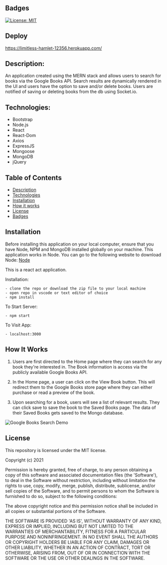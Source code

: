 ## Badges
[![License: MIT](https://img.shields.io/badge/License-MIT-yellow.svg)](https://opensource.org/licenses/MIT)

## Deploy 

https://limitless-hamlet-12356.herokuapp.com/

## Description:
An application created using the MERN stack and allows users to search for books via the Google Books API. Search results are dynamically rendered in the UI and users have the option to save and/or delete books. Users are notified of saving or deleting books from the db using Socket.io.

## Technologies:
- Bootstrap
- Node.js
- React
- React-Dom
- Axios
- ExpressJS
- Mongoose
- MongoDB
- jQuery

## Table of Contents
* [Description](#description)
* [Technologies](#topics)
* [Installation](#installation)
* [How it works](#howitworks)
* [License](#license)
* [Badges](#badges)

## Installation
Before installing this application on your local computer, ensure that you have Node, NPM and MongoDB installed globally on your machine. This application works in Node. You can go to the following website to download Node: <a href='https://nodejs.org/en/'>Node</a>

This is a react act application.

Installation:

    - clone the repo or download the zip file to your local machine
    - open repo in vscode or text editor of choice
    - npm install

To Start Server:

    - npm start

To Visit App:

    - localhost:3000

## How It Works

1. Users are first directed to the Home page where they can search for any book they're interested in. The Book information 
is access via the publicly available Google Books API.

2. In the Home page, a user can click on the View Book button. This will redirect them to the Google Books store page where they can either purchase or read a preview of the book.

3. Upon searching for a book, users will see a list of relevant results. They can click save to save the book to the Saved Books page. The data of their Saved Books gets saved to the Mongo database.

![Google Books Search Demo](client/src/assets/google-book-search.gif)

## License
This repository is licensed under the MIT license.

Copyright (c) 2021

Permission is hereby granted, free of charge, to any person obtaining a copy of this software and associated documentation files (the 'Software'), to deal in the Software without restriction, including without limitation the rights to use, copy, modify, merge, publish, distribute, sublicense, and/or sell copies of the Software, and to permit persons to whom the Software is furnished to do so, subject to the following conditions:

The above copyright notice and this permission notice shall be included in all copies or substantial portions of the Software.

THE SOFTWARE IS PROVIDED 'AS IS', WITHOUT WARRANTY OF ANY KIND, EXPRESS OR IMPLIED, INCLUDING BUT NOT LIMITED TO THE WARRANTIES OF MERCHANTABILITY, FITNESS FOR A PARTICULAR PURPOSE AND NONINFRINGEMENT. IN NO EVENT SHALL THE AUTHORS OR COPYRIGHT HOLDERS BE LIABLE FOR ANY CLAIM, DAMAGES OR OTHER LIABILITY, WHETHER IN AN ACTION OF CONTRACT, TORT OR OTHERWISE, ARISING FROM, OUT OF OR IN CONNECTION WITH THE SOFTWARE OR THE USE OR OTHER DEALINGS IN THE SOFTWARE.

